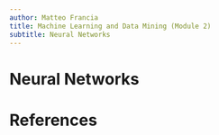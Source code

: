 ```yaml
---
author: Matteo Francia
title: Machine Learning and Data Mining (Module 2)
subtitle: Neural Networks
---
```


# Neural Networks

# References